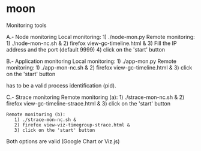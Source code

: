 # moon
Monitoring tools 

A.- Node monitoring
    Local monitoring:
       1) ./node-mon.py
    Remote monitoring:
       1) ./node-mon-nc.sh &
       2) firefox view-gc-timeline.html &
       3) Fill the IP address and the port (default 9999)
       4) click on the 'start' button
 
B.- Application monitoring
    Local monitoring:
       1) ./app-mon.py
    Remote monitoring:
       1) ./app-mon-nc.sh <pid> &
       2) firefox view-gc-timeline.html &
       3) click on the 'start' button 
 
 <pid> has to be a valid process identification (pid).
 
C.- Strace monitoring
    Remote monitoring (a):
       1) ./strace-mon-nc.sh &
       2) firefox view-gc-timeline-strace.html &
       3) click on the 'start' button

    Remote monitoring (b):
       1) ./strace-mon-nc.sh &
       2) firefox view-viz-timegroup-strace.html &
       3) click on the 'start' button

 Both options are valid (Google Chart or Viz.js)
 
